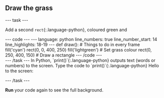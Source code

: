 <h2 class="c-project-heading--task">Draw the grass</h2>

--- task ---

Add a second `rect`{:.language-python}, coloured green and  

<div class="c-project-code">
--- code ---
---
language: python
line_numbers: true
line_number_start: 14
line_highlights: 18-19
---
def draw():
# Things to do in every frame
    fill('cyan')
    rect(0, 0, 400, 250)
    fill('lightgreen')  # Set grass colour
    rect(0, 250, 400, 150)  # Draw a rectangle
--- /code ---
</div>
--- /task ---
In Python, `print()`{:.language-python} outputs text (words or numbers) to the screen.
Type the code to `print()`{:.language-python} Hello to the screen:

--- /task ---

**Run** your code again to see the full background.


